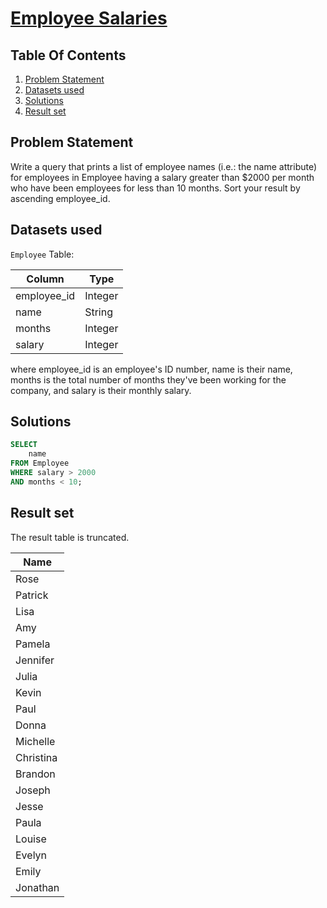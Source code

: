 # [Employee Salaries](https://www.hackerrank.com/challenges/salary-of-employees/)

## Table Of Contents
1. [Problem Statement](#problem-statement)
2. [Datasets used](#datasets-used)
3. [Solutions](#solutions)
4. [Result set](#result-set)

## Problem Statement

Write a query that prints a list of employee names (i.e.: the name attribute) for employees in Employee having a salary greater than $2000 per month who have been employees for less than 10 months. Sort your result by ascending employee_id.

## Datasets used

```Employee``` Table:

| Column      | Type    |
|-------------|---------|
| employee_id | Integer |
| name        | String  |
| months      | Integer |
| salary      | Integer |

where employee_id is an employee's ID number, name is their name, months is the total number of months they've been working for the company, and salary is their monthly salary.

## Solutions

```sql
SELECT 
    name
FROM Employee
WHERE salary > 2000 
AND months < 10;
```

## Result set

The result table is truncated.

| Name      |
|-----------|
| Rose      |
| Patrick   |
| Lisa      |
| Amy       |
| Pamela    |
| Jennifer  |
| Julia     |
| Kevin     |
| Paul      |
| Donna     |
| Michelle  |
| Christina |
| Brandon   |
| Joseph    |
| Jesse     |
| Paula     |
| Louise    |
| Evelyn    |
| Emily     |
| Jonathan  |